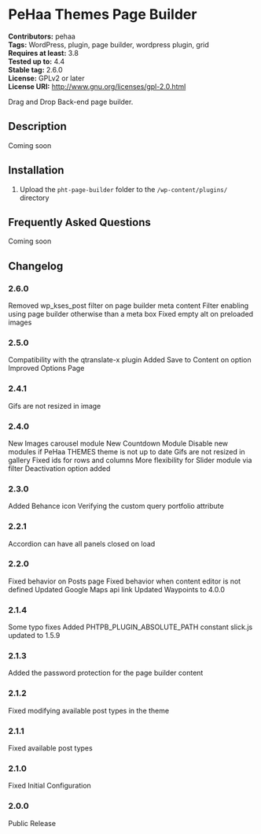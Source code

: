 # PeHaa Themes Page Builder #
**Contributors:** pehaa  
**Tags:** WordPress, plugin, page builder, wordpress plugin, grid  
**Requires at least:** 3.8  
**Tested up to:** 4.4  
**Stable tag:** 2.6.0  
**License:** GPLv2 or later  
**License URI:** http://www.gnu.org/licenses/gpl-2.0.html  

Drag and Drop Back-end page builder.

## Description ##

Coming soon

## Installation ##

1. Upload the `pht-page-builder` folder to the `/wp-content/plugins/` directory

## Frequently Asked Questions ##

Coming soon

## Changelog ##

### 2.6.0 ###
Removed wp_kses_post filter on page builder meta content
Filter enabling using page builder otherwise than a meta box
Fixed empty alt on preloaded images

### 2.5.0 ###
Compatibility with the qtranslate-x plugin
Added Save to Content on option
Improved Options Page

### 2.4.1 ###
Gifs are not resized in image

### 2.4.0 ###
New Images carousel module
New Countdown Module
Disable new modules if PeHaa THEMES theme is not up to date
Gifs are not resized in gallery
Fixed ids for rows and columns
More flexibility for Slider module via filter
Deactivation option added

### 2.3.0 ###
Added Behance icon
Verifying the custom query portfolio attribute

### 2.2.1 ###
Accordion can have all panels closed on load

### 2.2.0 ###
Fixed behavior on Posts page
Fixed behavior when content editor is not defined
Updated Google Maps api link
Updated Waypoints to 4.0.0

### 2.1.4 ###
Some typo fixes
Added PHTPB_PLUGIN_ABSOLUTE_PATH constant
slick.js updated to 1.5.9

### 2.1.3 ###
Added the password protection for the page builder content

### 2.1.2 ###
Fixed modifying available post types in the theme

### 2.1.1 ###
Fixed available post types

### 2.1.0 ###
Fixed Initial Configuration

### 2.0.0 ###
Public Release
